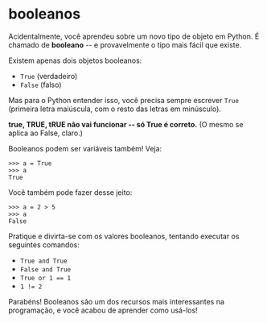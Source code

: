 # booleanos

Acidentalmente, você aprendeu sobre um novo tipo de objeto em Python. É chamado de **booleano** -- e provavelmente o tipo mais fácil que existe.

Existem apenas dois objetos booleanos:

* `True` \(verdadeiro\)
* `False` \(falso\)

Mas para o Python entender isso, você precisa sempre escrever `True` \(primeira letra maiúscula, com o resto das letras em minúsculo\).

**true, TRUE, tRUE não vai funcionar -- só True é correto.** \(O mesmo se aplica ao False, claro.\)

Booleanos podem ser variáveis também! Veja:

```text
>>> a = True
>>> a
True
```

Você também pode fazer desse jeito:

```text
>>> a = 2 > 5
>>> a
False
```

Pratique e divirta-se com os valores booleanos, tentando executar os seguintes comandos:

* `True and True`
* `False and True`
* `True or 1 == 1`
* `1 != 2`

Parabéns! Booleanos são um dos recursos mais interessantes na programação, e você acabou de aprender como usá-los!

